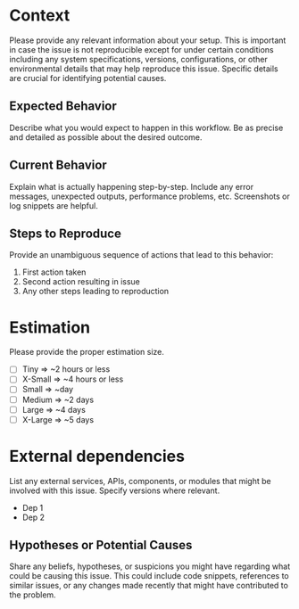 # Context

Please provide any relevant information about your setup. This is important in case the issue is not reproducible except for under certain conditions including any system specifications, versions, configurations, or other environmental details that may help reproduce this issue. Specific details are crucial for identifying potential causes.

## Expected Behavior

Describe what you would expect to happen in this workflow. Be as precise and detailed as possible about the desired outcome.

## Current Behavior

Explain what is actually happening step-by-step. Include any error messages, unexpected outputs, performance problems, etc. Screenshots or log snippets are helpful.

## Steps to Reproduce

Provide an unambiguous sequence of actions that lead to this behavior:

1. First action taken
2. Second action resulting in issue
3. Any other steps leading to reproduction


# Estimation

Please provide the proper estimation size.

  - [ ] Tiny    => ~2 hours or less
  - [ ] X-Small => ~4 hours or less
  - [ ] Small   => ~day
  - [ ] Medium  => ~2 days
  - [ ] Large   => ~4 days
  - [ ] X-Large => ~5 days

# External dependencies
List any external services, APIs, components, or modules that might be involved with this issue. Specify versions where relevant.

* Dep 1
* Dep 2

## Hypotheses or Potential Causes
Share any beliefs, hypotheses, or suspicions you might have regarding what could be causing this issue. This could include code snippets, references to similar issues, or any changes made recently that might have contributed to the problem.
